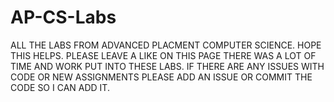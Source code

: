 # AP-CS-Labs

ALL THE LABS FROM ADVANCED PLACMENT COMPUTER SCIENCE.
HOPE THIS HELPS. PLEASE LEAVE A LIKE ON THIS PAGE THERE WAS A LOT OF TIME AND WORK PUT INTO THESE LABS.
IF THERE ARE ANY ISSUES WITH CODE OR NEW ASSIGNMENTS PLEASE ADD AN ISSUE OR COMMIT THE CODE SO I CAN ADD IT.
